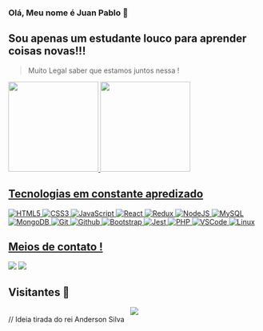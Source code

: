 ### Olá, Meu nome é Juan Pablo 👋

## Sou apenas um estudante louco para aprender coisas novas!!!
> Muito Legal saber que estamos juntos nessa !

<div>
  <a href="https://github.com/Parker9309">
  <img height="180em" src="https://github-readme-stats.vercel.app/api?username=Parker9309&show_icons=true&theme=dracula&include_all_commits=true&count_private=true"/>
  <img height="180em" src="https://github-readme-stats.vercel.app/api/top-langs/?username=Parker9309&layout=compact&langs_count=7&theme=dracula"/>
</div>
  
  ## Tecnologias em constante apredizado
  
![HTML5](https://img.shields.io/badge/-HTML5-E34F26?style=for-the-badge&logo=html5&logoColor=white)
![CSS3](https://img.shields.io/badge/-CSS3-1572B6?style=for-the-badge&logo=css3&logoColor=white)
![JavaScript](https://img.shields.io/badge/-JavaScript-F7DF1E?style=for-the-badge&logo=javascript&logoColor=black)
![React](https://img.shields.io/badge/-React-61DAFB?style=for-the-badge&logo=react&logoColor=black)
![Redux](https://img.shields.io/badge/-Redux-764ABC?style=for-the-badge&logo=redux&logoColor=white)
![NodeJS](https://img.shields.io/badge/-Node.JS-339933?style=for-the-badge&logo=node.js&logoColor=white)
![MySQL](https://img.shields.io/badge/-MySQL-4479A1?style=for-the-badge&logo=mysql&logoColor=white)
![MongoDB](https://img.shields.io/badge/-MongoDB-47A248?style=for-the-badge&logo=mongodb&logoColor=white)
![Git](https://img.shields.io/badge/-Git-F05032?style=for-the-badge&logo=git&logoColor=white)
![Github](https://img.shields.io/badge/-GitHub-181717?style=for-the-badge&logo=github&logoColor=white)
![Bootstrap](https://img.shields.io/badge/-Bootstrap-7952B3?style=for-the-badge&logo=bootstrap&logoColor=white)
![Jest](https://img.shields.io/badge/-Jest-C21325?style=for-the-badge&logo=jest&logoColor=white)
![PHP](https://img.shields.io/badge/-PHP-777BB4?style=for-the-badge&logo=php&logoColor=white)
![VSCode](https://img.shields.io/badge/-VSCode-007ACC?style=for-the-badge&logo=visualstudiocode&logoColor=white)
![Linux](https://img.shields.io/badge/-Linux-FCC624?style=for-the-badge&logo=linux&logoColor=black)
  
  ## Meios de contato !
  
  <a href="https://www.linkedin.com/in/juan-pablo-martins-3bb90a198" target="_blank"><img src="https://img.shields.io/badge/-LinkedIn-%230077B5?style=for-the-badge&logo=linkedin&logoColor=white" target="_blank"></a> 
   <a href = "mailto:juan.tentiomaru9309@gmail.com"><img src="https://img.shields.io/badge/-Gmail-%23333?style=for-the-badge&logo=gmail&logoColor=white" target="_blank"></a>
  
  ## Visitantes :eyes:
<div align="center">
  <img align="center" src="https://profile-counter.glitch.me/AndersonSilva94/count.svg" />
</div>
  // Ideia tirada do rei Anderson Silva
 

